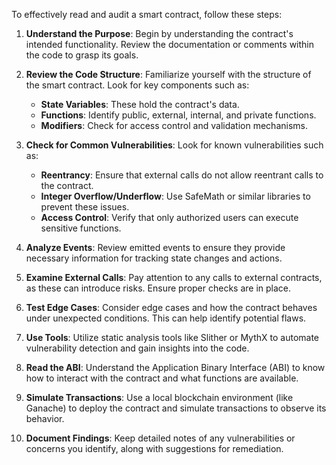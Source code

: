 To effectively read and audit a smart contract, follow these steps:

1. **Understand the Purpose**: Begin by understanding the contract's intended functionality. Review the documentation or comments within the code to grasp its goals.
    
2. **Review the Code Structure**: Familiarize yourself with the structure of the smart contract. Look for key components such as:
    
    - **State Variables**: These hold the contract's data.
    - **Functions**: Identify public, external, internal, and private functions.
    - **Modifiers**: Check for access control and validation mechanisms.
3. **Check for Common Vulnerabilities**: Look for known vulnerabilities such as:
    
    - **Reentrancy**: Ensure that external calls do not allow reentrant calls to the contract.
    - **Integer Overflow/Underflow**: Use SafeMath or similar libraries to prevent these issues.
    - **Access Control**: Verify that only authorized users can execute sensitive functions.
4. **Analyze Events**: Review emitted events to ensure they provide necessary information for tracking state changes and actions.
    
5. **Examine External Calls**: Pay attention to any calls to external contracts, as these can introduce risks. Ensure proper checks are in place.
    
6. **Test Edge Cases**: Consider edge cases and how the contract behaves under unexpected conditions. This can help identify potential flaws.
    
7. **Use Tools**: Utilize static analysis tools like Slither or MythX to automate vulnerability detection and gain insights into the code.
    
8. **Read the ABI**: Understand the Application Binary Interface (ABI) to know how to interact with the contract and what functions are available.
    
9. **Simulate Transactions**: Use a local blockchain environment (like Ganache) to deploy the contract and simulate transactions to observe its behavior.
    
10. **Document Findings**: Keep detailed notes of any vulnerabilities or concerns you identify, along with suggestions for remediation.